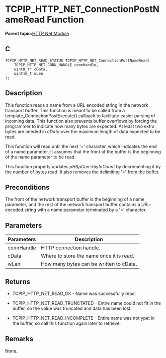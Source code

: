 # TCPIP\_HTTP\_NET\_ConnectionPostNameRead Function

**Parent topic:**[HTTP Net Module](GUID-4EFEB885-ECF8-44B5-8F23-1D05952E1845.md)

## C

```
TCPIP_HTTP_NET_READ_STATUS TCPIP_HTTP_NET_ConnectionPostNameRead(
    TCPIP_HTTP_NET_CONN_HANDLE connHandle, 
    uint8_t* cData, 
    uint16_t wLen
);
```

## Description

This function reads a name from a URL encoded string in the network transport buffer. This function is meant to be called from a template\_ConnectionPostExecute\(\) callback to facilitate easier parsing of incoming data. This function also prevents buffer overflows by forcing the programmer to indicate how many bytes are expected. At least two extra bytes are needed in *cData* over the maximum length of data expected to be read.

This function will read until the next '=' character, which indicates the end of a name parameter. It assumes that the front of the buffer is the beginning of the name parameter to be read.

This function properly updates *pHttpCon-\>byteCount* by decrementing it by the number of bytes read. It also removes the delimiting '=' from the buffer.

## Preconditions

The front of the network transport buffer is the beginning of a name parameter, and the rest of the network transport buffer contains a URL-encoded string with a name parameter terminated by a '=' character.

## Parameters

|Parameters|Description|
|----------|-----------|
|connHandle|HTTP connection handle.|
|cData|Where to store the name once it is read.|
|wLen|How many bytes can be written to cData.|

## Returns

-   TCPIP\_HTTP\_NET\_READ\_OK - Name was successfully read.

-   TCPIP\_HTTP\_NET\_READ\_TRUNCTATED - Entire name could not fit in the buffer, so the value was truncated and data has been lost.

-   TCPIP\_HTTP\_NET\_READ\_INCOMPLETE - Entire name was not ypet in the buffer, so call this function again later to retrieve.


## Remarks

None.

